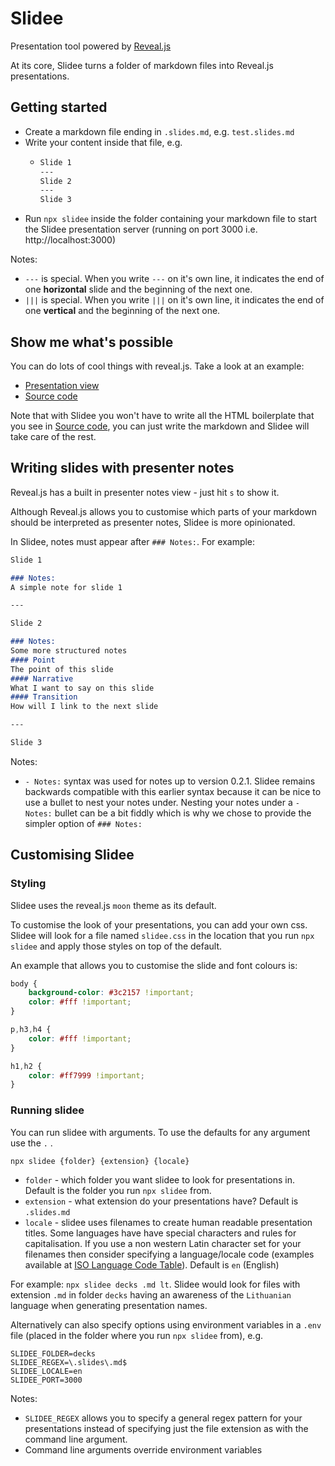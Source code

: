# Slidee
Presentation tool powered by [Reveal.js](https://revealjs.com/)

At its core, Slidee turns a folder of markdown files into Reveal.js presentations.

## Getting started
- Create a markdown file ending in `.slides.md`, e.g. `test.slides.md`
- Write your content inside that file, e.g.
  - ```md
    Slide 1
    ---
    Slide 2 
    ---
    Slide 3
    ```
- Run `npx slidee` inside the folder containing your markdown file to start the Slidee presentation server (running on port 3000 i.e. http://localhost:3000)

Notes:
- `---` is special. When you write `---` on it's own line, it indicates the end of one **horizontal** slide and the beginning of the next one.
- `|||` is special. When you write `|||` on it's own line, it indicates the end of one **vertical** and the beginning of the next one.

## Show me what's possible
You can do lots of cool things with reveal.js. Take a look at an example:
- [Presentation view](https://mklilley.github.io/slidee/examples/)
- [Source code](https://github.com/mklilley/slidee/blob/main/examples/index.html)

Note that with Slidee you won't have to write all the HTML boilerplate that you see in [Source code](https://github.com/mklilley/slidee/blob/main/examples/index.html), you can just write the markdown and Slidee will take care of the rest.


## Writing slides with presenter notes
Reveal.js has a built in presenter notes view - just hit `s` to show it.

Although Reveal.js allows you to customise which parts of your markdown should be interpreted as presenter notes, Slidee is more opinionated.

In Slidee, notes must appear after `### Notes:`. For example:

```md
Slide 1

### Notes:
A simple note for slide 1

---

Slide 2 

### Notes:
Some more structured notes
#### Point
The point of this slide 
#### Narrative
What I want to say on this slide 
#### Transition
How will I link to the next slide

---

Slide 3
```

Notes:
- `- Notes:` syntax was used for notes up to version 0.2.1. Slidee remains backwards compatible with this earlier syntax because it can be nice to use a bullet to nest your notes under. Nesting your notes under a `- Notes:` bullet can be a bit fiddly which is why we chose to provide the simpler option of `### Notes:`

## Customising Slidee 

### Styling
Slidee uses the reveal.js `moon` theme as its default.

To customise the look of your presentations, you can add your own css. Slidee will look for a file named `slidee.css` in the location that you run `npx slidee` and apply those styles on top of the default.

An example that allows you to customise the slide and font colours is:
```css
body {
    background-color: #3c2157 !important;
    color: #fff !important;
}

p,h3,h4 {
    color: #fff !important;
}

h1,h2 {
    color: #ff7999 !important;
}
```

### Running slidee
You can run slidee with arguments. To use the defaults for any argument use the `.` .

`npx slidee {folder} {extension} {locale}`

- `folder` - which folder you want slidee to look for presentations in. Default is the folder you run `npx slidee` from.
- `extension` - what extension do your presentations have? Default is `.slides.md`
- `locale` - slidee uses filenames to create human readable presentation titles. Some languages have have special characters and rules for capitalisation. If you use a non western Latin character set for your filenames then consider specifying a language/locale code (examples available at [ISO Language Code Table](http://www.lingoes.net/en/translator/langcode.htm)). Default is `en` (English)

For example: `npx slidee decks .md lt`. Slidee would look for files with extension `.md` in folder `decks` having an awareness of the `Lithuanian` language when generating presentation names.

Alternatively can also specify options using environment variables in a `.env` file (placed in the folder where you run `npx slidee` from), e.g. 
```
SLIDEE_FOLDER=decks
SLIDEE_REGEX=\.slides\.md$
SLIDEE_LOCALE=en
SLIDEE_PORT=3000
```

Notes:
- `SLIDEE_REGEX` allows you to specify a general regex pattern for your presentations instead of specifying just the file extension as with the command line argument.
- Command line arguments override environment variables